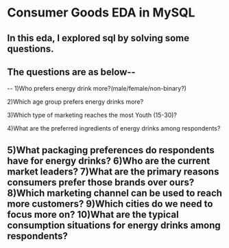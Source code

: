 # Consumer Goods EDA in MySQL

## In this eda, I explored sql by solving some questions.
## The questions are as below--

--
1)Who prefers energy drink more?(male/female/non-binary?)


2)Which age group prefers energy drinks more?

3)Which type of marketing reaches the most Youth (15-30)?

4)What are the preferred ingredients of energy drinks among respondents?

5)What packaging preferences do respondents have for energy drinks?
6)Who are the current market leaders?
7)What are the primary reasons consumers prefer those brands over ours?
8)Which marketing channel can be used to reach more customers?
9)Which cities do we need to focus more on?
10)What are the typical consumption situations for energy drinks among 
respondents?
--
